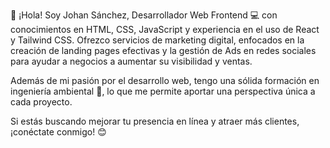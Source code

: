 👋 ¡Hola!
Soy Johan Sánchez, Desarrollador Web Frontend 💻 con conocimientos en HTML, CSS, JavaScript y experiencia en el uso de React y Tailwind CSS. Ofrezco servicios de marketing digital, enfocados en la creación de landing pages efectivas y la gestión de Ads en redes sociales para ayudar a negocios a aumentar su visibilidad y ventas.

Además de mi pasión por el desarrollo web, tengo una sólida formación en ingeniería ambiental 🌿, lo que me permite aportar una perspectiva única a cada proyecto.

Si estás buscando mejorar tu presencia en línea y atraer más clientes, ¡conéctate conmigo! 😊
<!--
**JohanSA7/JohanSA7** is a ✨ _special_ ✨ repository because its `README.md` (this file) appears on your GitHub profile.

Here are some ideas to get you started:

- 🔭 I’m currently working on ...
- 🌱 I’m currently learning ...
- 👯 I’m looking to collaborate on ...
- 🤔 I’m looking for help with ...
- 💬 Ask me about ...
- 📫 How to reach me: ...
- 😄 Pronouns: ...
- ⚡ Fun fact: ...
-->
